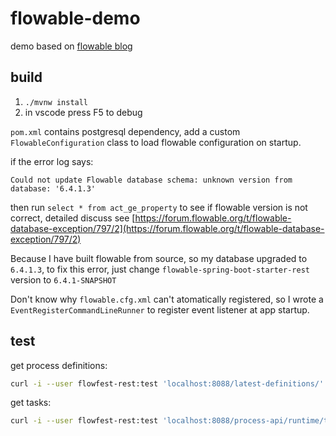 # flowable-demo

demo based on [flowable blog](https://blog.flowable.org/2018/12/19/building-your-own-flowable-spring-boot-application/)

## build

1. `./mvnw install`
2. in vscode press F5 to debug

`pom.xml` contains postgresql dependency, add a custom `FlowableConfiguration` class to load flowable configuration on startup.

if the error log says:

```log
Could not update Flowable database schema: unknown version from database: '6.4.1.3'
```

then run `select * from act_ge_property` to see if flowable version is not correct, detailed discuss see [https://forum.flowable.org/t/flowable-database-exception/797/2](https://forum.flowable.org/t/flowable-database-exception/797/2)

Because I have built flowable from source, so my database upgraded to `6.4.1.3`, to fix this error, just change `flowable-spring-boot-starter-rest` version to `6.4.1-SNAPSHOT`

Don't know why `flowable.cfg.xml` can't atomatically registered, so I wrote a `EventRegisterCommandLineRunner` to register event listener at app startup.

## test

get process definitions:

```sh
curl -i --user flowfest-rest:test 'localhost:8088/latest-definitions/'
```

get tasks:

```sh
curl -i --user flowfest-rest:test 'localhost:8088/process-api/runtime/tasks/'
```
